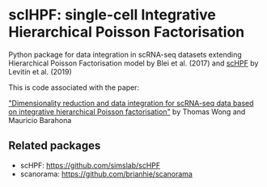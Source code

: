 # scIHPF: single-cell Integrative Hierarchical Poisson Factorisation 


Python package for data integration in scRNA-seq datasets extending Hierarchical Poisson Factorisation model by Blei et al. (2017) and [scHPF](https://github.com/simslab/scHPF) by Levitin et al. (2019)

This is code associated with the paper:  

["Dimensionality reduction and data integration for scRNA-seq data based on integrative hierarchical Poisson factorisation"](
https://www.biorxiv.org/content/10.1101/2021.07.08.451664v1)
by Thomas Wong and Mauricio Barahona


## Related packages 

- scHPF: https://github.com/simslab/scHPF
- scanorama: https://github.com/brianhie/scanorama


